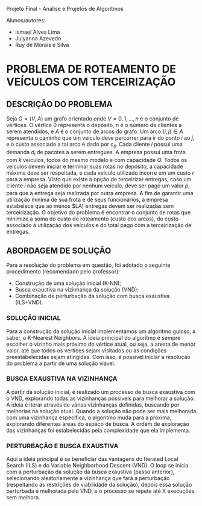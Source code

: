 Projeto Final - Análise e Projetos de Algoritmos

Alunos/autores: 

* Ismael Alves Lima
* Julyanna Azevedo
* Ruy de Morais e Silva

# PROBLEMA DE ROTEAMENTO DE VEÍCULOS COM TERCEIRIZAÇÃO

## DESCRIÇÃO DO PROBLEMA

Seja $G = (V, A)$ um grafo orientado onde $V = {0, 1, . . ., n}$ é o conjunto de vértices. O vértice 0 representa o depósito, $n$ é o número de clientes a serem atendidos, e $A$ é o conjunto de arcos do grafo. Um arco $(i, j) \in A$ representa o caminho que um veículo deve percorrer para ir do ponto $i$ ao $j$, e o custo associado a tal arco é dado por $c_{ij}$. Cada cliente $i$ possui uma demanda $d_i$ de pacotes a serem entregues. A empresa possui uma frota com $k$ veículos, todos do mesmo modelo e com capacidade $Q$. Todos os veículos devem iniciar e terminar suas rotas no depósito, a capacidade máxima deve ser respeitada, e cada veículo utilizado incorre em um custo $r$ para a empresa. Visto que existe a opção de terceirizar entregas, caso um cliente $i$ não seja atendido por nenhum veículo, deve ser pago um valor $p_i$ para que a entrega seja realizada por outra empresa. A fim de garantir uma utilização mínima de sua frota e de seus funcionários, a empresa estabelece que ao menos $LA) entregas devem ser realizadas sem terceirização. O objetivo do problema é encontrar o conjunto de rotas que minimize a soma do custo de roteamento (custo dos arcos), do custo associado à utilização dos veículos e do total pago com a terceirização de entregas.

## ABORDAGEM DE SOLUÇÃO

Para a resolução do problema em questão, foi adotado o seguinte procedimento (recomendado pelo professor):

* Construção de uma solução inicial (K-NN);
* Busca exaustiva na vizinhança da solução (VND);
* Combinação de perturbação da solução com busca exaustiva (ILS+VND).

### SOLUÇÃO INICIAL

Para a construção da solução inicial implementamos um algoritmo guloso, a saber, o K-Nearest Neighbors. A ideia principal do algoritmo é sempre escolher o vizinho mais próximo do vértice atual, ou seja, a aresta de menor valor, até que todos os vértices sejam visitados ou as condições preestabelecidas sejam atingidas. Com isso, é possível iniciar a resolução do problema a partir de uma solução viável.

### BUSCA EXAUSTIVA NA VIZINHANÇA

A partir da solução inicial, é realizado um processo de busca exaustiva com o VND, explorando todas as vizinhanças possíveis para melhorar a solução. A ideia é iterar através de várias vizinhanças definidas, buscando por melhorias na solução atual. Quando a solução não pode ser mais melhorada com uma vizinhança específica, o algoritmo muda para a próxima, explorando diferentes áreas do espaço de busca. A ordem de exploração das vizinhanças foi estabelecidas pela complexidade que ela implementa.

### PERTURBAÇÃO E BUSCA EXAUSTIVA

Aqui a ideia principal é se beneficiar das vantagens do Iterated Local Search (ILS) e do Variable Neighborhood Descent (VND). O loop se inicia com a perturbação da solução da busca exaustiva (passo anterior), selecionando aleatoriamente a vizinhança que fará a perturbação (respeitando as restrições de viabilidade da solução), depois essa solução perturbada é melhorada pelo VND, e o processo se repete até X execuções sem melhora.

